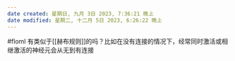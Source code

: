 ```yaml
---
date created: 星期日, 九月 3日 2023, 7:36:21 晚上
date modified: 星期二, 十二月 5日 2023, 6:26:22 晚上
---
```

#floml
有类似于[[赫布规则]]的吗？比如在没有连接的情况下，经常同时激活或相继激活的神经元会从无到有连接